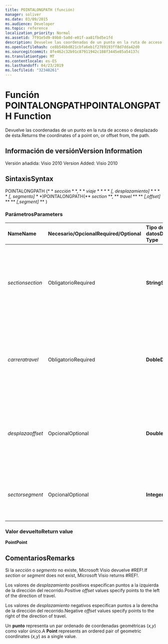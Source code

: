 ```yaml
---
title: POINTALONGPATH (función)
manager: soliver
ms.date: 03/09/2015
ms.audience: Developer
ms.topic: reference
localization_priority: Normal
ms.assetid: 7f91e5d9-89b8-5a0d-e01f-aa81fbd5e1fd
description: Devuelve las coordenadas de un punto en la ruta de acceso o desplazado de ésta.
ms.openlocfilehash: ce8b54bbd821cbfa6eb1f2789193ff8d7dda42d0
ms.sourcegitcommit: 8fe462c32b91c87911942c188f3445e85a54137c
ms.translationtype: MT
ms.contentlocale: es-ES
ms.lasthandoff: 04/23/2019
ms.locfileid: "32348261"
---
```

# <a name="pointalongpath-function"></a><span data-ttu-id="e9cbd-103">Función POINTALONGPATH</span><span class="sxs-lookup"><span data-stu-id="e9cbd-103">POINTALONGPATH Function</span></span>

<span data-ttu-id="e9cbd-104">Devuelve las coordenadas de un punto en la ruta de acceso o desplazado de ésta.</span><span class="sxs-lookup"><span data-stu-id="e9cbd-104">Returns the coordinates of a point on, or offset from, the path.</span></span>
  
## <a name="version-information"></a><span data-ttu-id="e9cbd-105">Información de versión</span><span class="sxs-lookup"><span data-stu-id="e9cbd-105">Version Information</span></span>

<span data-ttu-id="e9cbd-106">Versión añadida: Visio 2010
</span><span class="sxs-lookup"><span data-stu-id="e9cbd-106">Version Added: Visio 2010</span></span> 
  
## <a name="syntax"></a><span data-ttu-id="e9cbd-107">Sintaxis</span><span class="sxs-lookup"><span data-stu-id="e9cbd-107">Syntax</span></span>

<span data-ttu-id="e9cbd-108">POINTALONGPATH (\* \* *sección* \* \*, \* \* *viaje* \* \* \* \* *[, desplazamiento]* \* \* \* \* *[, segmento]* \* \*)</span><span class="sxs-lookup"><span data-stu-id="e9cbd-108">POINTALONGPATH(\*\* *section* \*\*, \*\* *travel* \*\* \*\* *[,offset]* \*\* \*\* *[,segment]* \*\* )</span></span> 
  
### <a name="parameters"></a><span data-ttu-id="e9cbd-109">Parámetros</span><span class="sxs-lookup"><span data-stu-id="e9cbd-109">Parameters</span></span>

|<span data-ttu-id="e9cbd-110">**Name**</span><span class="sxs-lookup"><span data-stu-id="e9cbd-110">**Name**</span></span>|<span data-ttu-id="e9cbd-111">**Necesario/Opcional**</span><span class="sxs-lookup"><span data-stu-id="e9cbd-111">**Required/Optional**</span></span>|<span data-ttu-id="e9cbd-112">**Tipo de datos**</span><span class="sxs-lookup"><span data-stu-id="e9cbd-112">**Data Type**</span></span>|<span data-ttu-id="e9cbd-113">**Descripción**</span><span class="sxs-lookup"><span data-stu-id="e9cbd-113">**Description**</span></span>|
|:-----|:-----|:-----|:-----|
| <span data-ttu-id="e9cbd-114">_section_</span><span class="sxs-lookup"><span data-stu-id="e9cbd-114">_section_</span></span> <br/> |<span data-ttu-id="e9cbd-115">Obligatorio</span><span class="sxs-lookup"><span data-stu-id="e9cbd-115">Required</span></span>  <br/> |<span data-ttu-id="e9cbd-116">**String**</span><span class="sxs-lookup"><span data-stu-id="e9cbd-116">**String**</span></span> <br/> |<span data-ttu-id="e9cbd-117">Sección de geometría que representa la ruta de acceso, especificada por una referencia a su celda Path (por ejemplo, Geometry1.Path).</span><span class="sxs-lookup"><span data-stu-id="e9cbd-117">The Geometry section that represents the path, specified by a reference to its Path cell (for example, Geometry1.Path).</span></span>  <br/> |
| <span data-ttu-id="e9cbd-118">_carrera_</span><span class="sxs-lookup"><span data-stu-id="e9cbd-118">_travel_</span></span> <br/> |<span data-ttu-id="e9cbd-119">Obligatorio</span><span class="sxs-lookup"><span data-stu-id="e9cbd-119">Required</span></span>  <br/> |<span data-ttu-id="e9cbd-120">**Doble**</span><span class="sxs-lookup"><span data-stu-id="e9cbd-120">**Double**</span></span> <br/> |<span data-ttu-id="e9cbd-121">Porcentaje de la ruta de acceso atravesado, desde el punto inicial al punto final que identifica al punto.</span><span class="sxs-lookup"><span data-stu-id="e9cbd-121">The percentage of the path traversed, from the begin point to the end point that identifies the point.</span></span> <span data-ttu-id="e9cbd-122">Debe oscilar entre 0 y 1.</span><span class="sxs-lookup"><span data-stu-id="e9cbd-122">Must be between 0 and 1.</span></span>  <br/> |
| <span data-ttu-id="e9cbd-123">_desplaza_</span><span class="sxs-lookup"><span data-stu-id="e9cbd-123">_offset_</span></span> <br/> |<span data-ttu-id="e9cbd-124">Opcional</span><span class="sxs-lookup"><span data-stu-id="e9cbd-124">Optional</span></span>  <br/> |<span data-ttu-id="e9cbd-125">**Double**</span><span class="sxs-lookup"><span data-stu-id="e9cbd-125">**Double**</span></span> <br/> |<span data-ttu-id="e9cbd-126">Distancia de desplazamiento del punto respecto de la ruta de acceso.</span><span class="sxs-lookup"><span data-stu-id="e9cbd-126">The distance that the point is offset from the path.</span></span> <span data-ttu-id="e9cbd-127">Para obtener más información, vea los comentarios.</span><span class="sxs-lookup"><span data-stu-id="e9cbd-127">See Remarks for more information.</span></span>  <br/> |
| <span data-ttu-id="e9cbd-128">_sector_</span><span class="sxs-lookup"><span data-stu-id="e9cbd-128">_segment_</span></span> <br/> |<span data-ttu-id="e9cbd-129">Opcional</span><span class="sxs-lookup"><span data-stu-id="e9cbd-129">Optional</span></span>  <br/> |<span data-ttu-id="e9cbd-130">**Integer**</span><span class="sxs-lookup"><span data-stu-id="e9cbd-130">**Integer**</span></span> <br/> |<span data-ttu-id="e9cbd-131">Segmento basado en 1 de la ruta de acceso en el cual se van a calcular las coordenadas.</span><span class="sxs-lookup"><span data-stu-id="e9cbd-131">The 1-based segment of the path in which to calculate the coordinates.</span></span>  <br/> |
   
### <a name="return-value"></a><span data-ttu-id="e9cbd-132">Valor devuelto</span><span class="sxs-lookup"><span data-stu-id="e9cbd-132">Return value</span></span>

 <span data-ttu-id="e9cbd-133">**Point**</span><span class="sxs-lookup"><span data-stu-id="e9cbd-133">**Point**</span></span>
  
## <a name="remarks"></a><span data-ttu-id="e9cbd-134">Comentarios</span><span class="sxs-lookup"><span data-stu-id="e9cbd-134">Remarks</span></span>

<span data-ttu-id="e9cbd-135">Si la _sección_ o _segmento_ no existe, Microsoft Visio devuelve #REF!.</span><span class="sxs-lookup"><span data-stu-id="e9cbd-135">If  _section_ or  _segment_ does not exist, Microsoft Visio returns #REF!.</span></span> 
  
<span data-ttu-id="e9cbd-136">Los valores de *desplazamiento* positivos especifican puntos a la izquierda de la dirección del recorrido.</span><span class="sxs-lookup"><span data-stu-id="e9cbd-136">Positive  *offset*  values specify points to the left of the direction of travel.</span></span> 
  
<span data-ttu-id="e9cbd-137">Los valores de *desplazamiento* negativos especifican puntos a la derecha de la dirección del recorrido.</span><span class="sxs-lookup"><span data-stu-id="e9cbd-137">Negative  *offset*  values specify points to the right of the direction of travel.</span></span> 
  
<span data-ttu-id="e9cbd-138">Un **punto** representa un par ordenado de coordenadas geométricas (*x,y*) como valor único.</span><span class="sxs-lookup"><span data-stu-id="e9cbd-138">A **Point** represents an ordered pair of geometric coordinates (*x,y*) as a single value.</span></span> 
  

